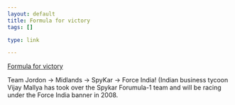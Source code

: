 ```yaml
--- 
layout: default
title: Formula for victory
tags: []

type: link

---
```

<a href="http://www.business-standard.com/lifeleisure/storypage.php?leftnm=5&subLeft=2&chklogin=N&autono=310478&tab=r">Formula for victory</a>

Team Jordon -> Midlands -> SpyKar -> Force India! (Indian business tycoon Vijay Mallya has took over the Spykar Forumula-1 team and will be racing under the Force India banner in 2008.
